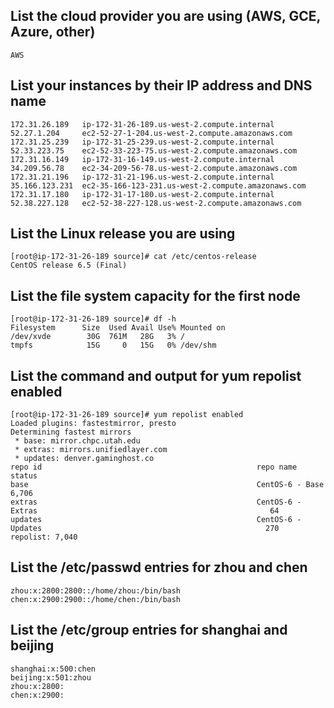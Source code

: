 ## List the cloud provider you are using (AWS, GCE, Azure, other)
```
AWS
```

## List your instances by their IP address and DNS name
```
172.31.26.189	ip-172-31-26-189.us-west-2.compute.internal	52.27.1.204		ec2-52-27-1-204.us-west-2.compute.amazonaws.com
172.31.25.239	ip-172-31-25-239.us-west-2.compute.internal	52.33.223.75	ec2-52-33-223-75.us-west-2.compute.amazonaws.com
172.31.16.149	ip-172-31-16-149.us-west-2.compute.internal	34.209.56.78	ec2-34-209-56-78.us-west-2.compute.amazonaws.com
172.31.21.196	ip-172-31-21-196.us-west-2.compute.internal	35.166.123.231	ec2-35-166-123-231.us-west-2.compute.amazonaws.com
172.31.17.180	ip-172-31-17-180.us-west-2.compute.internal	52.38.227.128	ec2-52-38-227-128.us-west-2.compute.amazonaws.com
```

## List the Linux release you are using
```
[root@ip-172-31-26-189 source]# cat /etc/centos-release
CentOS release 6.5 (Final)
```

## List the file system capacity for the first node
```
[root@ip-172-31-26-189 source]# df -h
Filesystem      Size  Used Avail Use% Mounted on
/dev/xvde        30G  761M   28G   3% /
tmpfs            15G     0   15G   0% /dev/shm
```

## List the command and output for yum repolist enabled
```
[root@ip-172-31-26-189 source]# yum repolist enabled
Loaded plugins: fastestmirror, presto
Determining fastest mirrors
 * base: mirror.chpc.utah.edu
 * extras: mirrors.unifiedlayer.com
 * updates: denver.gaminghost.co
repo id                                                repo name                                                         status
base                                                   CentOS-6 - Base                                                   6,706
extras                                                 CentOS-6 - Extras                                                    64
updates                                                CentOS-6 - Updates                                                  270
repolist: 7,040
```

## List the /etc/passwd entries for zhou and chen
```
zhou:x:2800:2800::/home/zhou:/bin/bash
chen:x:2900:2900::/home/chen:/bin/bash
```

## List the /etc/group entries for shanghai and beijing
```
shanghai:x:500:chen
beijing:x:501:zhou
zhou:x:2800:
chen:x:2900:
```

